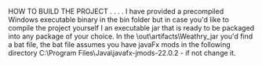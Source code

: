 HOW TO BUILD THE PROJECT
.
.
.
.
I have provided a precompiled Windows executable binary in the bin folder but in case you'd like to compile the project yourself I an executable jar that is ready to be packaged into any package of your choice. In the \out\artifacts\Weathry_jar you'd find a bat file, the bat file assumes you have javaFx mods in the following directory C:\Program Files\Java\javafx-jmods-22.0.2 - if not change it.
